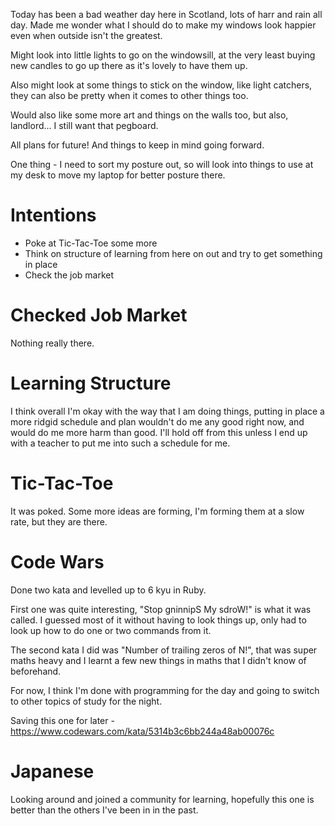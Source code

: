 Today has been a bad weather day here in Scotland, lots of harr and rain all day. Made me wonder what I should do to make my windows look happier even when outside isn't the greatest.

Might look into little lights to go on the windowsill, at the very least buying new candles to go up there as it's lovely to have them up.

Also might look at some things to stick on the window, like light catchers, they can also be pretty when it comes to other things too.

Would also like some more art and things on the walls too, but also, landlord... I still want that pegboard.

All plans for future! And things to keep in mind going forward.

One thing - I need to sort my posture out, so will look into things to use at my desk to move my laptop for better posture there.

# Intentions
- Poke at Tic-Tac-Toe some more
- Think on structure of learning from here on out and try to get something in place
- Check the job market

# Checked Job Market
Nothing really there.

# Learning Structure
I think overall I'm okay with the way that I am doing things, putting in place a more ridgid schedule and plan wouldn't do me any good right now, and would do me more harm than good. I'll hold off from this unless I end up with a teacher to put me into such a schedule for me.

# Tic-Tac-Toe
It was poked. Some more ideas are forming, I'm forming them at a slow rate, but they are there.

# Code Wars
Done two kata and levelled up to 6 kyu in Ruby.

First one was quite interesting, "Stop gninnipS My sdroW!" is what it was called. I guessed most of it without having to look things up, only had to look up how to do one or two commands from it.

The second kata I did was "Number of trailing zeros of N!", that was super maths heavy and I learnt a few new things in maths that I didn't know of beforehand.

For now, I think I'm done with programming for the day and going to switch to other topics of study for the night.

Saving this one for later - https://www.codewars.com/kata/5314b3c6bb244a48ab00076c

# Japanese
Looking around and joined a community for learning, hopefully this one is better than the others I've been in in the past.